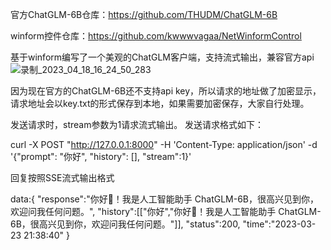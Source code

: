 官方ChatGLM-6B仓库：https://github.com/THUDM/ChatGLM-6B

winform控件仓库：https://github.com/kwwwvagaa/NetWinformControl

基于winform编写了一个美观的ChatGLM客户端，支持流式输出，兼容官方api
![录制_2023_04_18_16_24_50_283](https://user-images.githubusercontent.com/42195561/232732815-1a33fb48-aa08-4e88-9278-d72439a3f035.gif)

因为现在官方的ChatGLM-6B还不支持api key，所以请求的地址做了加密显示，请求地址会以key.txt的形式保存到本地，如果需要加密保存，大家自行处理。

发送请求时，stream参数为1请求流式输出。
发送请求格式如下：

curl -X POST "http://127.0.0.1:8000"
-H 'Content-Type: application/json'
-d '{"prompt": "你好", "history": [], "stream":1}'

回复按照SSE流式输出格式

data:{
"response":"你好👋！我是人工智能助手 ChatGLM-6B，很高兴见到你，欢迎问我任何问题。",
"history":[["你好","你好👋！我是人工智能助手 ChatGLM-6B，很高兴见到你，欢迎问我任何问题。"]],
"status":200,
"time":"2023-03-23 21:38:40"
}
